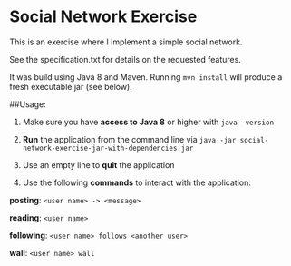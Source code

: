 Social Network Exercise
=======

This is an exercise where I implement a simple social network.

See the specification.txt for details on the requested features.

It was build using Java 8 and Maven. Running 
```mvn install```
will produce a fresh executable jar (see below).

##Usage:

1. Make sure you have **access to Java 8** or higher with
```java -version```

2. **Run** the application from the command line via 
```java -jar social-network-exercise-jar-with-dependencies.jar```

3. Use an empty line to **quit** the application

4. Use the following **commands** to interact with the application:

  **posting**:
  ```<user name> -> <message>```

  **reading**:
  ```<user name>```

  **following**: 
  ```<user name> follows <another user>```

  **wall**: 
  ```<user name> wall```
